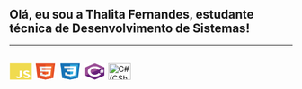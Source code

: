 ## Olá, eu sou a Thalita Fernandes, estudante técnica de Desenvolvimento de Sistemas!
<hr>
<div style="display: inline_block"><br>
  <img align="center" height="30" width="40" src="https://raw.githubusercontent.com/devicons/devicon/master/icons/javascript/javascript-plain.svg"  title="C#(CSharp)">
 
  
  <img align="center"  height="30" width="40" src="https://raw.githubusercontent.com/devicons/devicon/master/icons/html5/html5-original.svg"  title="C#(CSharp)">
  <img align="center" " height="30" width="40" src="https://raw.githubusercontent.com/devicons/devicon/master/icons/css3/css3-original.svg"  title="C#(CSharp)">

  <img align="center"  height="30" width="40" src="https://raw.githubusercontent.com/devicons/devicon/master/icons/csharp/csharp-original.svg" title="C#(CSharp)">
  <img  align="center"  title="C#(CSharp)"  height="30" width="40" src="https://cdn.jsdelivr.net/gh/devicons/devicon/icons/java/java-original.svg" />
          
</div>
  
  ##
 

  
</div>
